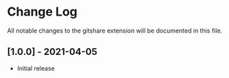 # Change Log

All notable changes to the gitshare extension will be documented in this file.

## [1.0.0] - 2021-04-05
- Initial release